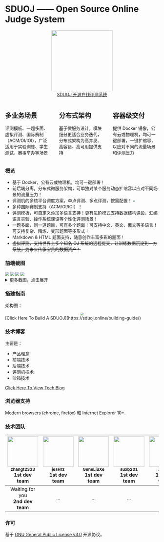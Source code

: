# SDUOJ —— Open Source Online Judge System

<p align="center">
<img src="docs/.vuepress/public/img/logo.png" width=200 />
<br>
<a href="https://sduoj.online" target="_blank">SDUOJ 开源在线评测系统</a>
</p>

<div style="display: flex; justify-content: space-between;"> 
    <div style="max-width: 30%;">
        <h2>多业务场景</h2> 
        <p>评测模板、一题多面、虚拟评测、国际赛制（ACM/OI/IOI），广泛适用于实验训练、学生测试、赛事举办等场景</p>
    </div>
    <div style="max-width: 30%;">
        <h2>分布式架构</h2> 
        <p>基于微服务设计，模块细分更适合业务迭代，分布式架构为高并发、高容错、高可用提供支持</p>
    </div>
    <div style="max-width: 30%;">
        <h2>容器级交付</h2> 
        <p>提供 Docker 镜像，公有云或物理机，均可一键部署，一键扩缩容，以应对不同的流量场景和评测压力</p>
    </div>
</div>

### 概览

* 基于 Docker，公有云或物理机，均可一键部署！
* 前后端分离，分布式微服务架构，可单独对某个服务动态扩缩容以应对不同场景的流量压力！
* 评测机的多核平台调度方案，单点评测、多点评测，按需配置！  <img src="docs/.vuepress/public/img/image-20201122203804615.png" style="zoom: 40%; vertical-align: middle;" />
* 多种国际赛制支持（ACM/OI/IOI）！
* 评测模板，可自定义添加多语言支持！更有进阶模式支持数据结构课设、汇编语言实验、操作系统课设等个性化评测场景！
* 一题多面，同一道题目，可有多个题面！可支持中文、英文、俄文等多语言！可支持复杂、精炼、变形题面等多形式！
* Markdown & HTML 题面支持，随意创作丰富多彩的题面！
* ~~虚拟评测，支持世界上多个知名 OJ 系统的远程提交，让训练数据沉淀到一方系统，为未来传承宝贵的数据资产！~~

### 前端截图

<img src="docs/.vuepress/public/img/image-20201122210911513.png" style="zoom:80%;" />

<img src="docs/.vuepress/public/img/image-20201122211144679.png" style="zoom:80%;" />

<img src="docs/.vuepress/public/img/image-20201122211232174.png" style="zoom:80%;" />

<img src="docs/.vuepress/public/img/image-20201122212148575.png" style="zoom:80%;" />

<details>
<summary>更多截图，点击展开</summary>
<br>

<img src="docs/.vuepress/public/img/image-20201122210935648.png" style="zoom:80%;" />

<img src="docs/.vuepress/public/img/image-20201122211308172.png" style="zoom:80%;" />


<img src="docs/.vuepress/public/img/image-20201122212415897.png" style="zoom:80%;" />

<img src="docs/.vuepress/public/img/image-20201122212452051.png" style="zoom:80%;" />

<img src="docs/.vuepress/public/img/image-20201122212524787.png" style="zoom:80%;" />

<img src="docs/.vuepress/public/img/image-20201122212606712.png" style="zoom:80%;" />

<img src="docs/.vuepress/public/img/image-20201122212903607.png" style="zoom:80%;" />

<img src="docs/.vuepress/public/img/image-20201122212835905.png" style="zoom:80%;" />

</details>

### 搭建指南

架构图： 

<div style="text-align: center;"><img src="docs/.vuepress/public/img/image-20201122204545807.png" style="zoom: 60%;"></div>
[Click Here To Build A SDUOJ](https://sduoj.online/building-guide/)

### 技术博客

主要是：
* 产品理念
* 前端技术
* 后端技术
* 评测机技术
* 沙箱技术

[Click Here To View Tech Blog](https://sduoj.online/technology-blog/)


### 浏览器支持

Modern browsers (chrome, firefox) 和 Internet Explorer 10+.

### 技术团队


| [<img src="https://github.com/zhangt2333.png?s=64" width="100px;"/><br /><sub><b>zhangt2333</b></sub>](https://github.com/zhangt2333)<br />**1st dev team** | [<img src="https://github.com/jesHrz.png?s=64" width="100px;"/><br /><sub><b>jesHrz</b></sub>](https://github.com/jesHrz)<br />**1st dev team**<br /> | [<img src="https://github.com/GeneLiuXe.png?s=64" width="100px;"/><br /><sub><b>GeneLiuXe</b></sub>](https://github.com/GeneLiuXe)<br />**1st dev team** | [<img src="https://github.com/suxb201.png?s=64" width="100px;"/><br /><sub><b>suxb201</b></sub>](https://github.com/suxb201)<br />**1st dev team** | [<img src="https://github.com/Xrvitd.png?s=64" width="100px;"/><br /><sub><b>Xrvitd</b></sub>](https://github.com/Xrvitd)<br />**1st dev team** |
| :----------------------------------------------------------: | :----------------------------------------------------------: | :----------------------------------------------------------: | :----------------------------------------------------------: | :----------------------------------------------------------: |
|            Waiting for you<br />**2nd dev team**             |                             ...                              |                             ...                              |                             ...                              |                             ...                              |
### 许可

基于 [GNU General Public License v3.0](https://www.gnu.org/licenses/gpl-3.0.en.html) 开源协议。